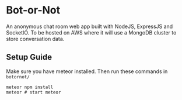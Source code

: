 # Bot-or-Not
An anonymous chat room web app built with NodeJS, ExpressJS and SocketIO.
To be hosted on AWS where it will use a MongoDB cluster to store conversation data. 

## Setup Guide
Make sure you have meteor installed. Then run these commands in `botornot/`
```
meteor npm install
meteor # start meteor 
```
